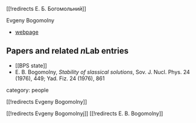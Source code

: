 [[!redirects Е. Б. Богомольний]]

Evgeny Bogomolny

* [webpage](http://www.itp.ac.ru/en/persons/bogomolny-evgeny-borisovich)

## Papers and related $n$Lab entries

* [[BPS state]]
* E. B. Bogomolny, _Stability of slassical solutions_, Sov. J. Nucl. Phys. 24 (1976), 449; Yad. Fiz. 24 (1976), 861

category: people

[[!redirects Evgeny Bogomolny]]

[[!redirects Evgeny Bogomolnyj]]
[[!redirects E. B. Bogomolny]]
